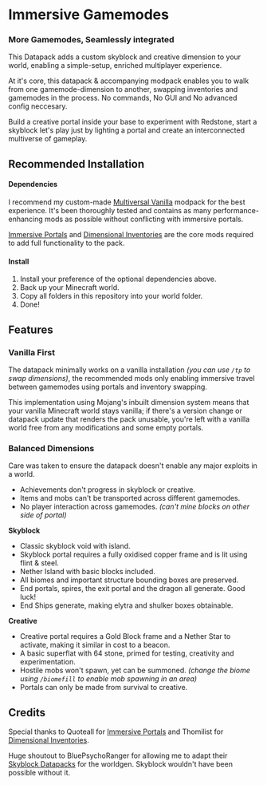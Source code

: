 # Immersive Gamemodes
### More Gamemodes, Seamlessly integrated
This Datapack adds a custom skyblock and creative dimension to your world, enabling a simple-setup, enriched multiplayer experience.

At it's core, this datapack & accompanying modpack enables you to walk from one gamemode-dimension to another, swapping inventories and gamemodes in the process. No commands, No GUI and No advanced config neccesary.

Build a creative portal inside your base to experiment with Redstone, start a skyblock let's play just by lighting a portal and create an interconnected multiverse of gameplay.


## Recommended Installation 
#### Dependencies
I recommend my custom-made [Multiversal Vanilla](https://modrinth.com/modpack/multiversalvanilla) modpack for the best experience. It's been thoroughly tested and contains as many performance-enhancing mods as possible without conflicting with immersive portals.

[Immersive Portals](https://github.com/iPortalTeam/ImmersivePortalsMod) and [Dimensional Inventories](https://modrinth.com/mod/dimensional-inventories) are the core mods required to add full functionality to the pack.

#### Install
1) Install your preference of the optional dependencies above.
2) Back up your Minecraft world.
3) Copy all folders in this repository into your world folder.
4) Done!


## Features
### Vanilla First
The datapack minimally works on a vanilla installation *(you can use `/tp` to swap dimensions)*, the recommended mods only enabling immersive travel between gamemodes using portals and inventory swapping.

This implementation using Mojang's inbuilt dimension system means that your vanilla Minecraft world stays vanilla; if there's a version change or datapack update that renders the pack unusable, you're left with a vanilla world free from any modifications and some empty portals.

### Balanced Dimensions
Care was taken to ensure the datapack doesn't enable any major exploits in a world.
- Achievements don't progress in skyblock or creative.
- Items and mobs can't be transported across different gamemodes. 
- No player interaction across gamemodes. *(can't mine blocks on other side of portal)*

**Skyblock**
- Classic skyblock void with island.
- Skyblock portal requires a fully oxidised copper frame and is lit using flint & steel.
- Nether Island with basic blocks included.
- All biomes and important structure bounding boxes are preserved.
- End portals, spires, the exit portal and the dragon all generate. Good luck! 
- End Ships generate, making elytra and shulker boxes obtainable.

**Creative**
- Creative portal requires a Gold Block frame and a Nether Star to activate, making it similar in cost to a beacon.
- A basic superflat with 64 stone, primed for testing, creativity and experimentation.
- Hostile mobs won't spawn, yet can be summoned. *(change the biome using `/biomefill` to enable mob spawning in an area)*
- Portals can only be made from survival to creative.

## Credits
Special thanks to Quoteall for [Immersive Portals](https://github.com/iPortalTeam/ImmersivePortalsMod) and Thomilist for [Dimensional Inventories](https://modrinth.com/mod/dimensional-inventories).

Huge shoutout to BluePsychoRanger for allowing me to adapt their [Skyblock Datapacks](https://github.com/BluePsychoRanger/SkyBlock_Collection) for the worldgen. Skyblock wouldn't have been possible without it.
